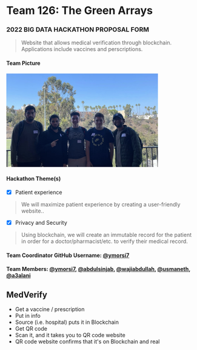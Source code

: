 # Team 126: The Green Arrays
### 2022 BIG DATA HACKATHON PROPOSAL FORM

> Website that allows medical verification through blockchain. Applications include vaccines and perscriptions.


#### Team Picture
<img width="400px" src="./images/team.png" alt="" />


#### Hackathon Theme(s)
- [X] Patient experience
> We will maximize patient experience by creating a user-friendly website..
- [X] Privacy and Security
> Using blockchain, we will create an immutable record for the patient in order for a doctor/pharmacist/etc. to verify their medical record.

#### Team Coordinator GitHub Username: <a href="https://github.com/ymorsi7">@ymorsi7</a>

#### Team Members: <a href="https://github.com/ymorsi7">@ymorsi7</a>, <a href="https://github.com/abdulsinjab">@abdulsinjab</a>, <a href="https://github.com/wajiabdullah">@wajiabdullah</a>, <a href="https://github.com/usmaneth">@usmaneth</a>,  <a href="https://github.com/a3alani">@a3alani</a>



## MedVerify

- Get a vaccine / prescription
- Put in info
- Source (i.e. hospital) puts it in Blockchain
- Get QR code
- Scan it, and it takes you to QR code website
- QR code website confirms that it's on Blockchain and real

